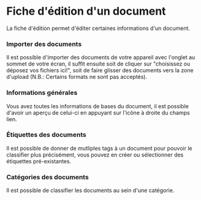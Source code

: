 # Fiche d'édition d'un document

La fiche d'édition permet d'éditer certaines informations d'un document.

### Importer des documents
Il est possible d'importer des documents de votre appareil avec l'onglet au sommet de votre écran, il suffit ensuite soit de cliquer sur "choisissez ou déposez vos fichiers ici!", soit de faire glisser des documents vers la zone d'upload (N.B.: Certains formats ne sont pas acceptés).  


### Informations générales
Vous avez toutes les informations de bases du document, il est possible d'avoir un aperçu de celui-ci en appuyant sur l'icône à droite du champs lien.


### Étiquettes des documents
Il est possible de donner de mutliples tags à un document pour pouvoir le classifier plus précisément, vous pouvez en créer ou sélectionner des étiquettes pré-existantes.

### Catégories des documents
Il est possible de classifier les documents au sein d'une catégorie.




